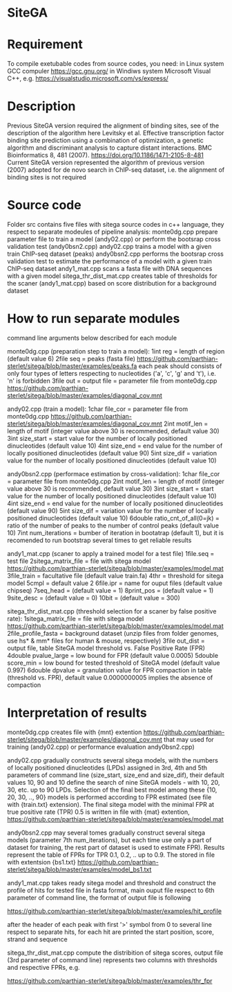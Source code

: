 # SiteGA
# Requirement
To compile exetubable codes from source codes, you need:
in Linux system GCC compuler https://gcc.gnu.org/
in Windiws system Microsoft Visual C++, e.g. https://visualstudio.microsoft.com/vs/express/

# Description
Previous SiteGA version required the alignment of binding sites, see of the description of the algorithm here
Levitsky et al. Effective transcription factor binding site prediction using a combination of optimization, a genetic algorithm and discriminant analysis to capture distant interactions. BMC Bioinformatics 8, 481 (2007). https://doi.org/10.1186/1471-2105-8-481
Current SiteGA version represented the algorithm of previous version (2007) adopted for de novo search in ChIP-seq dataset, i.e. the alignment of binding sites is not required

# Source code
Folder src contains five files with sitega source codes in c++ language, they respect to separate modeules of pipeline analysis:
monte0dg.cpp prepare parameter file to train a model (andy02.cpp) or perform the bootsrap cross validation test (andy0bsn2.cpp)
andy02.cpp trains a model with a given train ChIP-seq dataset (peaks)
andy0bsn2.cpp performs the bootsrap cross validation test to estimate the performance of a model with a given train ChIP-seq dataset
andy1_mat.cpp scans a fasta file with DNA sequences with a given model
sitega_thr_dist_mat.cpp creates table of thresholds for the scaner (andy1_mat.cpp) based on score distribution for a background dataset

# How to run separate modules
command line arguments below described for each module

monte0dg.cpp (preparation step to train a model):
1int reg = length of region (default value 6)
2file seq = peaks (fasta file) https://github.com/parthian-sterlet/sitega/blob/master/examples/peaks.fa each peak should consists of only four types of letters respecting to nucleotides ('a', 'c', 'g' and 't'), i.e. 'n' is forbidden
3file out = output file = parameter file from monte0dg.cpp https://github.com/parthian-sterlet/sitega/blob/master/examples/diagonal_cov.mnt

andy02.cpp (train a model):
1char file_cor = parameter file from monte0dg.cpp https://github.com/parthian-sterlet/sitega/blob/master/examples/diagonal_cov.mnt
2int motif_len = length of motif (integer value above 30 is recommended, default value 30)
3int size_start = start value for the number of locally positioned dinucleotides (default value 10)
4int size_end = end value for the number of locally positioned dinucleotides (default value 90)
5int size_dif = variation value for the number of locally positioned dinucleotides (default value 10)

andy0bsn2.cpp (performace estimation by cross-validation):
1char file_cor = parameter file from monte0dg.cpp
2int motif_len = length of motif (integer value above 30 is recommended, default value 30)
3int size_start = start value for the number of locally positioned dinucleotides (default value 10)
4int size_end = end value for the number of locally positioned dinucleotides (default value 90)
5int size_dif = variation value for the number of locally positioned dinucleotides (default value 10)
6double ratio_cnt_of_all(0=jk)  = ratio of the number of peaks to the number of control peaks (default value 10)
7int num_iterations = bumber of iteration in bootatrap (default 1), but it is recomended to run bootstrap several times to get reliable results

andy1_mat.cpp (scaner to apply a trained model for a test file)
1file.seq = test file
2sitega_matrix_file = file with sitega model https://github.com/parthian-sterlet/sitega/blob/master/examples/model.mat
3file_train = facultative file (default value train.fa)
4thr = threshold for  sitega model
5cmpl = default value 2 
6file.ipr = name for ouput files (default value chipseq)
7seq_head = (default value = 1)
8print_pos = (default value = 1)
9site_desc = (default value = 0)
10bit = (default value = 300)

sitega_thr_dist_mat.cpp (threshold selection for a scaner by false positive rate):
1sitega_matrix_file = file with sitega model https://github.com/parthian-sterlet/sitega/blob/master/examples/model.mat
2file_profile_fasta = background dataset (unzip files from folder genomes, use hs* & mm* files for human & mouse, respectively)
3file out_dist = output file, table SiteGA model threshold vs. False Positive Rate (FPR)
4double pvalue_large = low bound for FPR (default value 0.0005)
5double score_min = low bound for tested threshold of SiteGA model (default value 0.997)
6double dpvalue = granulation value for FPR compaction in table (threshold vs. FPR), default value 0.0000000005 implies the absence of compaction

# Interpretation of results

monte0dg.cpp creates file with {mnt} extention https://github.com/parthian-sterlet/sitega/blob/master/examples/diagonal_cov.mnt that may used for training (andy02.cpp) or performance evaluation andy0bsn2.cpp)

andy02.cpp gradually constructs several sitega models, with the numbers of locally positioned dinucleotides (LPDs) assigned in 3rd, 4th and 5th parameters of command line (size_start, size_end and size_dif), their default values 10, 90 and 10 define the search of nine SiteGA models - with 10, 20, 30, etc. up to 90 LPDs. Selection of the final best model among these {10, 20, 30, .., 90} models is performed according to FPR estimated (see file with {train.txt} extension). The final sitega model with the minimal FPR at true positive rate (TPR) 0.5 is written in file with {mat} extention, https://github.com/parthian-sterlet/sitega/blob/master/examples/model.mat

andy0bsn2.cpp may several tomes gradually construct several sitega models (parameter 7th num_iterations), but each time use only a part of dataset for training, the rest part of dataset is used to estimate FPR). Results represent the table of FPRs for TPR 0.1, 0.2, .. up to 0.9. The stored in file with extentsion {bs1.txt} https://github.com/parthian-sterlet/sitega/blob/master/examples/model_bs1.txt

andy1_mat.cpp takes ready sitega model and threshold and construct the profile of hits for tested file in fasta format, main ouput file  respect to 6th parameter of command line, the format of output file is following

https://github.com/parthian-sterlet/sitega/blob/master/examples/hit_profile

after the header of each peak with first '>' symbol from 0 to several line respect to separate hits, for each hit are printed the start position, score, strand and sequence

sitega_thr_dist_mat.cpp compute the distribition of sitega scores, output file (3rd parameter of command line) represents two columns with thresholds and respective FPRs, e.g.

https://github.com/parthian-sterlet/sitega/blob/master/examples/thr_fpr
